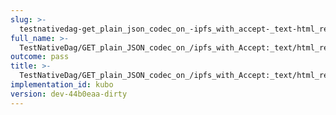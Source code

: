 ```yaml
---
slug: >-
  testnativedag-get_plain_json_codec_on_-ipfs_with_accept-_text-html_returns_html_(dag-index-html)-header_cache-control
full_name: >-
  TestNativeDag/GET_plain_JSON_codec_on_/ipfs_with_Accept:_text/html_returns_HTML_(dag-index-html)/Header_Cache-Control
outcome: pass
title: >-
  TestNativeDag/GET_plain_JSON_codec_on_/ipfs_with_Accept:_text/html_returns_HTML_(dag-index-html)/Header_Cache-Control
implementation_id: kubo
version: dev-44b0eaa-dirty
---
```


